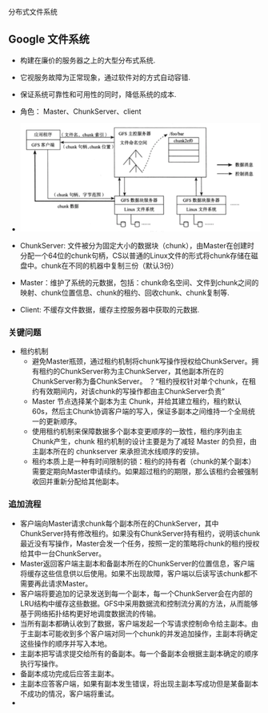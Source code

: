 分布式文件系统

## Google 文件系统
+ 构建在廉价的服务器之上的大型分布式系统. 
+ 它视服务故障为正常现象，通过软件对的方式自动容错. 
+ 保证系统可靠性和可用性的同时，降低系统的成本. 

+ 角色： Master、ChunkServer、client
+ ![avatar](https://github.com/tjlcast/Note_LargeScale_Distributed_System/blob/master/imgs/StructGFS.png)

+ ChunkServer: 文件被分为固定大小的数据块（chunk），由Master在创建时分配一个64位的chunk句柄，CS以普通的Linux文件的形式将chunk存储在磁盘中。chunk在不同的机器中复制三份（默认3份）

+ Master：维护了系统的元数据，包括：chunk命名空间、文件到chunk之间的映射、chunk位置信息、chunk的租约、回收chunk、chunk复制等.

+ Client: 不缓存文件数据，缓存主控服务器中获取的元数据. 

### 关键问题
+ 租约机制
	+ 避免Master瓶颈，通过租约机制将chunk写操作授权给ChunkServer。拥有租约的ChunkServer称为主ChunkServer，其他副本所在的ChunkServer称为备ChunkServer。 ？“租约授权针对单个chunk，在租约有效期间内，对该chunk的写操作都由主ChunkServer负责”
	+ Master 节点选择某个副本为主 Chunk，并给其建立租约，租约默认60s，然后主Chunk协调客户端的写入，保证多副本之间维持一个全局统一的更新顺序。
	+ 使用租约机制来保障数据多个副本变更顺序的一致性，租约序列由主Chunk产生，chunk 租约机制的设计主要是为了减轻 Master 的负担，由主副本所在的 chunkserver 来承担流水线顺序的安排。
	+ 租约本质上是一种有时间限制的锁：租约的持有者（chunk的某个副本）需要定期向Master申请续约。如果超过租约的期限，那么该租约会被强制收回并重新分配给其他副本。

### 追加流程
+ 客户端向Master请求chunk每个副本所在的ChunkServer，其中ChunkServer持有修改租约。如果没有ChunkServer持有租约，说明该chunk最近没有写操作，Master会发一个任务，按照一定的策略将chunk的租约授权给其中一台ChunkServer。
+ Master返回客户端主副本和备副本所在的ChunkServer的位置信息，客户端将缓存这些信息供以后使用。如果不出现故障，客户端以后读写该chunk都不需要再此请求Master。
+ 客户端将要追加的记录发送到每一个副本，每一个ChunkServer会在内部的LRU结构中缓存这些数据。GFS中采用数据流和控制流分离的方法，从而能够基于网络拓扑结构更好地调度数据流的传输。
+ 当所有副本都确认收到了数据，客户端发起一个写请求控制命令给主副本。由于主副本可能收到多个客户端对同一个chunk的并发追加操作，主副本将确定这些操作的顺序并写入本地。
+ 主副本把写请求提交给所有的备副本。每一个备副本会根据主副本确定的顺序执行写操作。
+ 备副本成功完成后应答主副本。
+ 主副本应答客户端，如果有副本发生错误，将出现主副本写成功但是某备副本不成功的情况，客户端将重试。
+